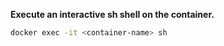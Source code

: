 **Execute an interactive sh shell on the container.**
```sh
docker exec -it <container-name> sh
```
